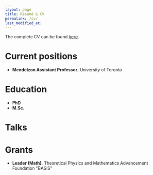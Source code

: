 ```yaml
---
layout: page
title: Résumé & CV
permalink: /cv/
last_modified_at: 
---
```


The complete CV can be found [here](/cv.pdf).

# Current positions
- **Mendelzon Assistant Professor**, University of Toronto

# Education

- **PhD**
- **M.Sc.** 

# Talks


# Grants
- **Leader (Math)**, Theoretical Physics and Mathematics Advancement Foundation "BASIS"
